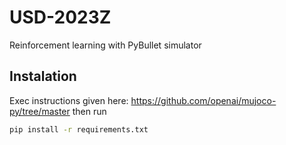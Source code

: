 # USD-2023Z
Reinforcement learning with PyBullet simulator

## Instalation
Exec instructions given here: https://github.com/openai/mujoco-py/tree/master
then run 
```bash
pip install -r requirements.txt
```

